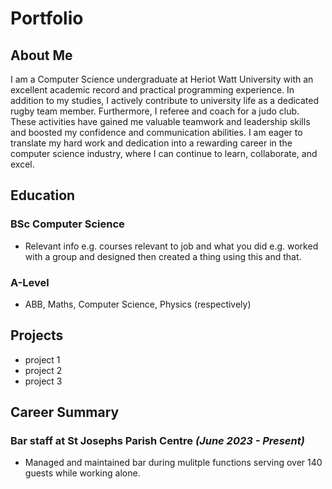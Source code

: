 # Portfolio

## About Me
I am a Computer Science undergraduate at Heriot Watt University with an excellent academic record and practical programming experience. In addition to my studies, I actively contribute to university life as a dedicated rugby team member. Furthermore, I referee and coach for a judo club. These activities have gained me valuable teamwork and leadership skills and boosted my confidence and communication abilities. I am eager to translate my hard work and dedication into a rewarding career in the computer science industry, where I can continue to learn, collaborate, and excel.

## Education 
### BSc Computer Science 
- Relevant info e.g. courses relevant to job and what you did e.g. worked with a group and designed then created a thing using this and that.
### A-Level
- ABB, Maths, Computer Science, Physics (respectively)

## Projects 
- project 1
- project 2
- project 3

## Career Summary
### Bar staff at St Josephs Parish Centre *(June 2023 - Present)*
- Managed and maintained bar during mulitple functions serving over 140 guests while working alone. 

